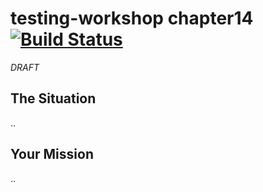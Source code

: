 # testing-workshop chapter14 [![Build Status](https://api.travis-ci.org/the-james-burton/testing-workshop.svg?branch=chapter14)](https://travis-ci.org/the-james-burton/testing-workshop)

*DRAFT*

## The Situation

..

## Your Mission

.. 